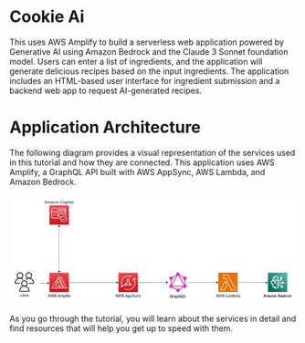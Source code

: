 # Cookie Ai

This uses AWS Amplify to build a serverless web application powered by Generative AI using Amazon Bedrock and the Claude 3 Sonnet foundation model. Users can enter a list of ingredients, and the application will generate delicious recipes based on the input ingredients. The application includes an HTML-based user interface for ingredient submission and a backend web app to request AI-generated recipes.


# Application Architecture

The following diagram provides a visual representation of the services used in this tutorial and how they are connected. This application uses AWS Amplify, a GraphQL API built with AWS AppSync, AWS Lambda, and Amazon Bedrock.

![Application Architecture](/build-serverless-app.png)


As you go through the tutorial, you will learn about the services in detail and find resources that will help you get up to speed with them.